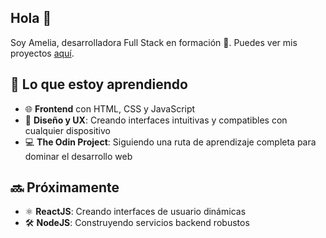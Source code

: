 ## Hola 👋
Soy Amelia, desarrolladora Full Stack en formación 🌱. Puedes ver mis proyectos [aquí](https:).

## 🚀 Lo que estoy aprendiendo
- 🌐 **Frontend** con HTML, CSS y JavaScript
- 🎨 **Diseño y UX**: Creando interfaces intuitivas y compatibles con cualquier dispositivo
- 💻 **The Odin Project**: Siguiendo una ruta de aprendizaje completa para dominar el desarrollo web
## 🔜 Próximamente
- ⚛️ **ReactJS**: Creando interfaces de usuario dinámicas
- 🛠️ **NodeJS**: Construyendo servicios backend robustos

